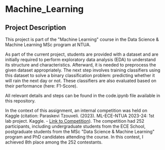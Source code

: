 # Machine_Learning
## Project Description
This project is part of the "Machine Learning" course in the Data Science & Machine Learning MSc program at NTUA.

As part of the current project, students are provided with a dataset and are initially required to perform exploratory data analysis (EDA) to understand its structure and characteristics. Afterward, it is needed to preprocess the given dataset appropriately. The next step involves training classifiers using this dataset to solve a binary classification problem: predicting whether it will rain the next day or not. These classifiers are also evaluated based on their performance (here: F1-Score).

All relevant details and steps can be found in the code.ipynb file available in this repository.

In the context of this assignment, an internal competition was held on Kaggle (citation: Paraskevi Tzouveli. (2023). ML-ECE-NTUA 2023-24: 1st lab project. Kaggle. - [Link to Competition](https://www.kaggle.com/competitions/ml-ece-ntua-23-24-1st-lab-project)). The competition had 252 participants, including undergraduate students from the ECE School, postgraduate students from the MSc "Data Science & Machine Learning" program and PhD candidates attending the course. In this contest, I achieved 8th place among the 252 contestants.
